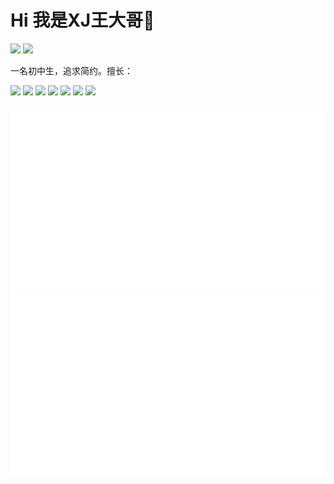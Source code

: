 # Hi 我是XJ王大哥👋

<a href="https://shequ.codemao.cn/user/6384716"><img src="https://img.shields.io/badge/%E4%B8%BB%E9%A1%B5-%E7%BC%96%E7%A8%8B%E7%8C%AB-red"/><a>
<a href="https://xjwangdage.feishu.cn/wiki/wikcn0I6BqMVUjIUxnEOujYrtEc"><img src="https://img.shields.io/badge/%E4%BD%9C%E5%93%81%E9%9B%86-%E9%A3%9E%E4%B9%A6-blue"/><a>

一名初中生，追求简约。擅长：

![](https://img.shields.io/badge/Python-black?logo=python)
![](https://img.shields.io/badge/Vue-black?logo=Vue.js)
![](https://img.shields.io/badge/React-black?logo=react)
![](https://img.shields.io/badge/JavaScript-black?logo=javascript)
![](https://img.shields.io/badge/TypeScript-black?logo=typescript)
![](https://img.shields.io/badge/HTML/CSS-black?logo=html5)
![](https://img.shields.io/badge/图形化-black?logo=scratch)


![](https://raw.githubusercontent.com/XJwangdage/github-stats-transparent/output/generated/overview.svg)
![](https://raw.githubusercontent.com/XJwangdage/github-stats-transparent/output/generated/languages.svg)

<!-- [![Anurag's GitHub stats](https://github-readme-stats.vercel.app/api?username=XJwangdage&locale=cn&theme=radical)](https://github.com/anuraghazra/github-readme-stats) -->
